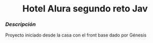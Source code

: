 <h1 align="center"> Hotel Alura segundo reto Jav</h1>
<h3><em>Descripción</em></h3>
<p></p>
Proyecto iniciado desde la casa con el front base dado por Génesis

